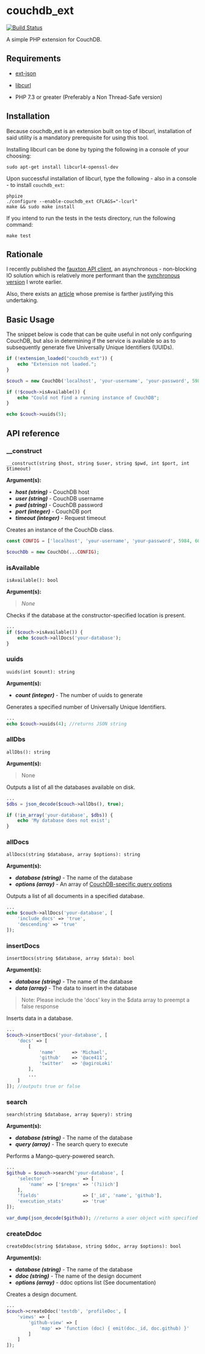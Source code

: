 # couchdb_ext

[![Build Status](https://travis-ci.org/ace411/couchdb_ext.svg?branch=master)](https://travis-ci.org/ace411/couchdb_ext)

A simple PHP extension for CouchDB.

## Requirements

- [ext-json](https://www.php.net/manual/en/book.json.php)

- [libcurl](https://https://curl.haxx.se/libcurl/)

- PHP 7.3 or greater (Preferably a Non Thread-Safe version)

## Installation

Because couchdb_ext is an extension built on top of libcurl, installation of said utility is a mandatory prerequisite for using this tool.

Installing libcurl can be done by typing the following in a console of your choosing:

```
sudo apt-get install libcurl4-openssl-dev
```

Upon successful installation of libcurl, type the following - also in a console - to install ```couchdb_ext```:

```
phpize
./configure --enable-couchdb_ext CFLAGS="-lcurl"
make && sudo make install
```

If you intend to run the tests in the tests directory, run the following command:

```
make test
```

## Rationale

I recently published the [fauxton API client](https://github.com/php-api-clients/fauxton), an asynchronous - non-blocking IO solution which is relatively more performant than the [synchronous version](https://github.com/ace411/fauxton-client) I wrote earlier.

Also, there exists an [article](https://medium.com/@agiroLoki/a-potential-php-extension-for-couchdb-9604cda48f27) whose premise is farther justifying this undertaking.

## Basic Usage

The snippet below is code that can be quite useful in not only configuring CouchDB, but also in determining if the service is available so as to subsequently generate five Universally Unique Identifiers (UUIDs).

```php
if (!extension_loaded("couchdb_ext")) {
    echo "Extension not loaded.";
}

$couch = new CouchDb('localhost', 'your-username', 'your-password', 5984, 60);

if (!$couch->isAvailable()) {
    echo "Could not find a running instance of CouchDB";
}

echo $couch->uuids(5);
```

## API reference

### __construct

```
__construct(string $host, string $user, string $pwd, int $port, int $timeout)
```

**Argument(s):**

- ***host (string)*** - CouchDB host
- ***user (string)*** - CouchDB username
- ***pwd (string)*** - CouchDB password
- ***port (integer)*** - CouchDB port
- ***timeout (integer)*** - Request timeout

Creates an instance of the CouchDb class.

```php
const CONFIG = ['localhost', 'your-username', 'your-password', 5984, 60];

$couchDb = new CouchDb(...CONFIG);
```

### isAvailable

```
isAvailable(): bool
```

**Argument(s):**

> *None*

Checks if the database at the constructor-specified location is present.

```php
...
if ($couch->isAvailable()) {
    echo $couch->allDocs('your-database');
} 
```

### uuids

```
uuids(int $count): string
```

**Argument(s):**

- ***count (integer)*** - The number of uuids to generate

Generates a specified number of Universally Unique Identifiers.

```php
...
echo $couch->uuids(4); //returns JSON string
```

### allDbs

```
allDbs(): string
```

**Argument(s):**

> None

Outputs a list of all the databases available on disk.

```php
...
$dbs = json_decode($couch->allDbs(), true);

if (!in_array('your-database', $dbs)) {
    echo 'My database does not exist';
}
```

### allDocs

```
allDocs(string $database, array $options): string
```

**Argument(s):**

- ***database (string)*** - The name of the database
- ***options (array)*** - An array of [CouchDB-specific query options](http://docs.couchdb.org/en/stable/api/database/bulk-api.html#db-all-docs)

Outputs a list of all documents in a specified database.

```php
...
echo $couch->allDocs('your-database', [
    'include_docs' => 'true',
    'descending' => 'true' 
]);
```

### insertDocs

```
insertDocs(string $database, array $data): bool
```

**Argument(s):**

- ***database (string)*** - The name of the database
- ***data (array)*** - The data to insert in the database

> Note: Please include the 'docs' key in the $data array to preempt a false response

Inserts data in a database.

```php
...
$couch->insertDocs('your-database', [
    'docs' => [
        [
            'name'      => 'Michael',
            'github'    => '@ace411',
            'twitter'   => '@agiroLoki' 
        ],
        ...
    ]
]); //outputs true or false
```

### search

```
search(string $database, array $query): string
```

**Argument(s):**

- ***database (string)*** - The name of the database
- ***query (array)*** - The search query to execute

Performs a Mango-query-powered search.

```php
...
$github = $couch->search('your-database', [
    'selector'              => [
        'name' => ['$regex' => '(?i)ich']
    ],
    'fields'                => ['_id', 'name', 'github'],
    'execution_stats'       => 'true'
]);

var_dump(json_decode($github)); //returns a user object with specified fields
```

### createDdoc

```
createDdoc(string $database, string $ddoc, array $options): bool
```

**Argument(s):**

- ***database (string)*** - The name of the database
- ***ddoc (string)*** - The name of the design document
- ***options (array)*** - ddoc options list (See documentation)

Creates a design document.

```php
...
$couch->createDdoc('testdb', 'profileDoc', [
    'views' => [
        'github-view' => [
            'map' => 'function (doc) { emit(doc._id, doc.github) }'
        ]
    ]
]);
```